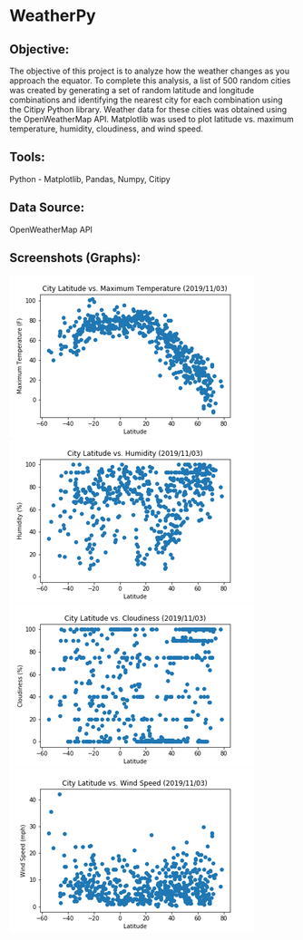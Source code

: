 # WeatherPy

## **Objective:**
The objective of this project is to analyze how the weather changes as you approach the equator. To complete this analysis, a list of 500 random cities was created by generating a set of random latitude and longitude combinations and identifying the nearest city for each combination using the Citipy Python library. Weather data for these cities was obtained using the OpenWeatherMap API. Matplotlib was used to plot latitude vs. maximum temperature, humidity, cloudiness, and wind speed. 

## **Tools:**
Python -  Matplotlib, Pandas, Numpy, Citipy

## **Data Source:**
OpenWeatherMap API

## **Screenshots (Graphs):**
![graph1.png](images/graph1_max_temp.png)
![graph2.png](images/graph2_humidity.png)
![graph3.png](images/graph3_cloudiness.png)
![graph4.png](images/graph4_wind_speed.png)
